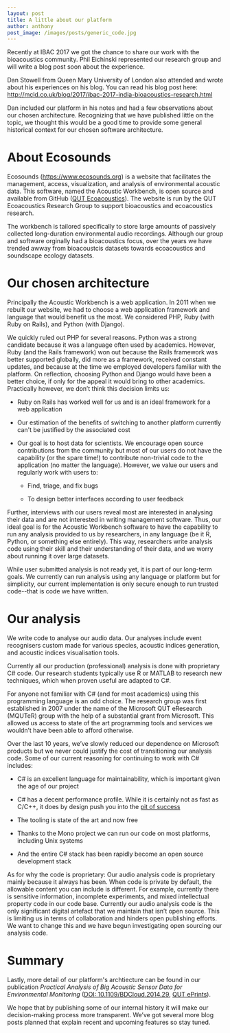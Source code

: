 ```yaml
---
layout: post
title: A little about our platform
author: anthony
post_image: /images/posts/generic_code.jpg
---
```


Recently at IBAC 2017 we got the chance to share our work with the bioacoustics
community. Phil Eichinski represented our research group and will write a blog
post soon about the experience.

Dan Stowell from Queen Mary University of London also attended and wrote about
his experiences on his blog. You can read his blog post here:
<http://mcld.co.uk/blog/2017/ibac-2017-india-bioacoustics-research.html>

Dan included our platform in his notes and had a few observations about our
chosen architecture. Recognizing that we have published little on the topic, we
thought this would be a good time to provide some general historical context for
our chosen software architecture.

# About Ecosounds

Ecosounds (<https://www.ecosounds.org>) is a website that facilitates the management,
access, visualization, and analysis of environmental acoustic data. This
software, named the Acoustic Workbench, is open source and available from GitHub
([QUT Ecoacoustics](https://github.com/QutBioacoustics/)). The website is run by the QUT
Ecoacoustics Research Group to support bioacoustics and ecoacoustics research.

The workbench is tailored specifically to store large amounts of passively
collected long-duration environmental audio recordings. Although our group and
software orginally had a bioacoustics focus, over the years we have trended
awway from bioacoustcis datasets towards ecoacoustics and soundscape ecology
datasets. 

# Our chosen architecture

Principally the Acoustic Workbench is a web application. In 2011 when we rebuilt
our website, we had to choose a web application framework and language that would
benefit us the most. We considered PHP, Ruby (with Ruby on Rails), and Python
(with Django).

We quickly ruled out PHP for several reasons. Python was a strong candidate
because it was a language often used by academics. However, Ruby (and the Rails
framework) won out because the Rails framework was better supported globally,
did more as a framework, received constant updates, and because at the time we
employed developers familiar with the platform. On reflection, choosing Python
and Django would have been a better choice, if only for the appeal it would bring to
other academics. Practically however, we don’t think this decision limits us:

-   Ruby on Rails has worked well for us and is an ideal framework for a web
    application

-   Our estimation of the benefits of switching to another platform currently
    can't be justified by the associated cost

-   Our goal is to host data for scientists. We encourage open source
    contributions from the community but most of our users do not have the
    capability (or the spare time!) to contribute non-trivial code to the
    application (no matter the language). However, we value our users and
    regularly work with users to:

    -   Find, triage, and fix bugs

    -   To design better interfaces according to user feedback

Further, interviews with our users reveal most are interested in analysing their
data and are not interested in writing management software. Thus, our ideal goal
is for the Acoustic Workbench software to have the capability to run any
analysis provided to us by researchers, in any language (be it R, Python, or
something else entirely). This way, researchers write analysis code using their
skill and their understanding of their data, and we worry about running it over large
datasets.

While user submitted analysis is not ready yet, it is part of our long-term
goals. We currently can run analysis using any language or platform but for
simplicity, our current implementation is only secure enough to run trusted
code--that is code we have written.

# Our analysis

We write code to analyse our audio data. Our analyses include event recognisers
custom made for various species, acoustic indices generation, and acoustic
indices visualisation tools.

Currently all our production (professional) analysis is done with proprietary
C\# code. Our research students typically use R or MATLAB to research new
techniques, which when proven useful are adapted to C\#.

For anyone not familiar with C\# (and for most academics) using this programming
language is an odd choice. The research group was first established in 2007
under the name of the Microsoft QUT eResearch (MQUTeR) group with the help of a
substantial grant from Microsoft. This allowed us access to state of the art
programming tools and services we wouldn’t have been able to afford otherwise.

Over the last 10 years, we’ve slowly reduced our dependence on Microsoft
products but we never could justify the cost of transitioning our analysis code.
Some of our current reasoning for continuing to work with C\# includes:

-   C\# is an excellent language for maintainability, which is important given
    the age of our project

-   C\# has a decent performance profile. While it is certainly not as
    fast as C/C++, it does by design push you into the [pit of
    success](https://blog.codinghorror.com/falling-into-the-pit-of-success/)

-   The tooling is state of the art and now free

-   Thanks to the Mono project we can run our code on most platforms, including
    Unix systems

-   And the entire C\# stack has been rapidly become an open source development
    stack

As for why the code is proprietary: Our audio analysis code is proprietary
mainly because it always has been. When code is private by default, the
allowable content you can include is different. For example, currently there is
sensitive information, incomplete experiments, and mixed intellectual property
code in our code base. Currently our audio analysis code is the only significant
digital artefact that we maintain that isn’t open source. This is limiting us in
terms of collaboration and hinders open publishing efforts. We want to change
this and we have begun investigating open sourcing our analysis code.

# Summary

Lastly, more detail of our platform's archtiecture can be found in our
publication _Practical Analysis of Big Acoustic Sensor Data for Environmental Monitoring_
([DOI: 10.1109/BDCloud.2014.29](https://doi.org/10.1109/BDCloud.2014.29),
[QUT ePrints](http://eprints.qut.edu.au/79388/5/79388.pdf)).

We hope that by publishing some of our internal history it will make our
decision-making process more transparent. We’ve got several more blog posts
planned that explain recent and upcoming features so stay tuned.
